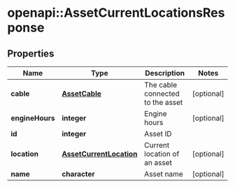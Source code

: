 # openapi::AssetCurrentLocationsResponse

## Properties
Name | Type | Description | Notes
------------ | ------------- | ------------- | -------------
**cable** | [**AssetCable**](Asset_cable.md) | The cable connected to the asset | [optional] 
**engineHours** | **integer** | Engine hours | [optional] 
**id** | **integer** | Asset ID | 
**location** | [**AssetCurrentLocation**](AssetCurrentLocation.md) | Current location of an asset | [optional] 
**name** | **character** | Asset name | [optional] 


